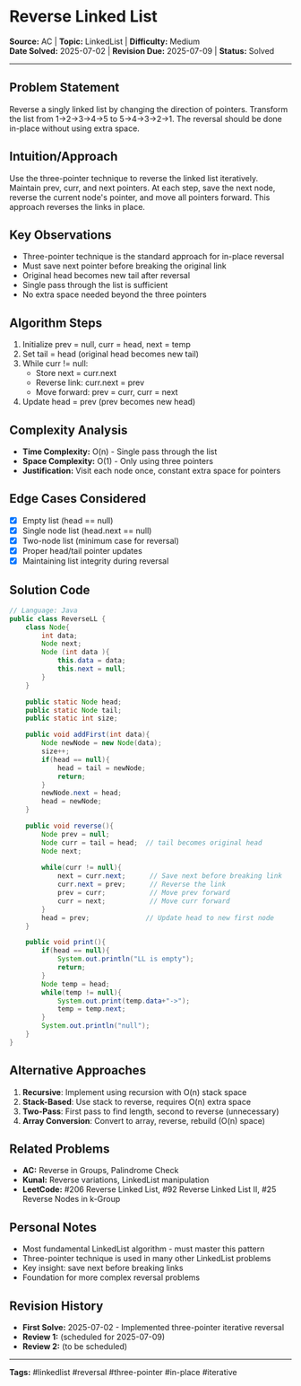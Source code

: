 # Reverse Linked List

**Source:** AC | **Topic:** LinkedList | **Difficulty:** Medium  
**Date Solved:** 2025-07-02 | **Revision Due:** 2025-07-09 | **Status:** Solved

---

## Problem Statement
Reverse a singly linked list by changing the direction of pointers. Transform the list from 1→2→3→4→5 to 5→4→3→2→1. The reversal should be done in-place without using extra space.

## Intuition/Approach
Use the three-pointer technique to reverse the linked list iteratively. Maintain prev, curr, and next pointers. At each step, save the next node, reverse the current node's pointer, and move all pointers forward. This approach reverses the links in place.

## Key Observations
- Three-pointer technique is the standard approach for in-place reversal
- Must save next pointer before breaking the original link
- Original head becomes new tail after reversal
- Single pass through the list is sufficient
- No extra space needed beyond the three pointers

## Algorithm Steps
1. Initialize prev = null, curr = head, next = temp
2. Set tail = head (original head becomes new tail)
3. While curr != null:
   - Store next = curr.next
   - Reverse link: curr.next = prev
   - Move forward: prev = curr, curr = next
4. Update head = prev (prev becomes new head)

## Complexity Analysis
- **Time Complexity:** O(n) - Single pass through the list
- **Space Complexity:** O(1) - Only using three pointers
- **Justification:** Visit each node once, constant extra space for pointers

## Edge Cases Considered
- [x] Empty list (head == null)
- [x] Single node list (head.next == null)
- [x] Two-node list (minimum case for reversal)
- [x] Proper head/tail pointer updates
- [x] Maintaining list integrity during reversal

## Solution Code

```java
// Language: Java
public class ReverseLL {
    class Node{
        int data;
        Node next;
        Node (int data ){
            this.data = data;
            this.next = null;
        }
    }

    public static Node head;
    public static Node tail;
    public static int size;

    public void addFirst(int data){
        Node newNode = new Node(data);
        size++;
        if(head == null){
            head = tail = newNode;
            return;
        }
        newNode.next = head;
        head = newNode;
    }

    public void reverse(){
        Node prev = null;
        Node curr = tail = head;  // tail becomes original head
        Node next;
        
        while(curr != null){
            next = curr.next;      // Save next before breaking link
            curr.next = prev;      // Reverse the link
            prev = curr;           // Move prev forward
            curr = next;           // Move curr forward
        }
        head = prev;              // Update head to new first node
    }

    public void print(){
        if(head == null){
            System.out.println("LL is empty");
            return;
        }
        Node temp = head;
        while(temp != null){
            System.out.print(temp.data+"->");
            temp = temp.next;
        }
        System.out.println("null");
    }
}
```

## Alternative Approaches
1. **Recursive**: Implement using recursion with O(n) stack space
2. **Stack-Based**: Use stack to reverse, requires O(n) extra space
3. **Two-Pass**: First pass to find length, second to reverse (unnecessary)
4. **Array Conversion**: Convert to array, reverse, rebuild (O(n) space)

## Related Problems
- **AC:** Reverse in Groups, Palindrome Check
- **Kunal:** Reverse variations, LinkedList manipulation
- **LeetCode:** #206 Reverse Linked List, #92 Reverse Linked List II, #25 Reverse Nodes in k-Group

## Personal Notes
- Most fundamental LinkedList algorithm - must master this pattern
- Three-pointer technique is used in many other LinkedList problems
- Key insight: save next before breaking links
- Foundation for more complex reversal problems

## Revision History
- **First Solve:** 2025-07-02 - Implemented three-pointer iterative reversal
- **Review 1:** (scheduled for 2025-07-09)
- **Review 2:** (to be scheduled)

---
**Tags:** #linkedlist #reversal #three-pointer #in-place #iterative 